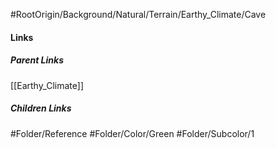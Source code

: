 #RootOrigin/Background/Natural/Terrain/Earthy_Climate/Cave
#### Links
##### Parent Links
[[Earthy_Climate]]
##### Children Links
#Folder/Reference
#Folder/Color/Green
#Folder/Subcolor/1
